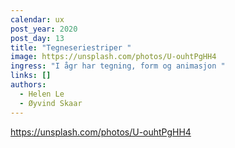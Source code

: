```yaml
---
calendar: ux
post_year: 2020
post_day: 13
title: "Tegneseriestriper "
image: https://unsplash.com/photos/U-ouhtPgHH4
ingress: "I ågr har tegning, form og animasjon "
links: []
authors:
  - Helen Le
  - Øyvind Skaar
---
```

<https://unsplash.com/photos/U-ouhtPgHH4>